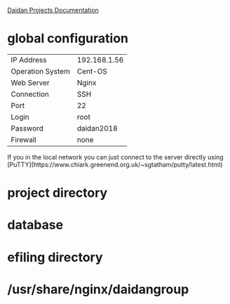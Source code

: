 [Daidan Projects Documentation](https://github.com/dennykharyan/daidan-documentation "Daidan Projects Documentation")


# global configuration
<table>
    <tr><td>IP Address</td><td>192.168.1.56</td></tr>
    <tr><td>Operation System</td><td>Cent-OS</td></tr>
    <tr><td>Web Server</td><td>Nginx</td></tr>
    <tr><td>Connection</td><td>SSH</td></tr>
    <tr><td>Port</td><td>22</td></tr>
    <tr><td>Login</td><td>root</td></tr>
    <tr><td>Password</td><td>daidan2018</td></tr>
    <tr><td>Firewall</td><td>none</td></tr>
</table>

<p class="text-justify">If you in the local network you can just connect to the server directly using [PuTTY](https://www.chiark.greenend.org.uk/~sgtatham/putty/latest.html)</p>

# project directory
# database
# efiling directory
# /usr/share/nginx/daidangroup